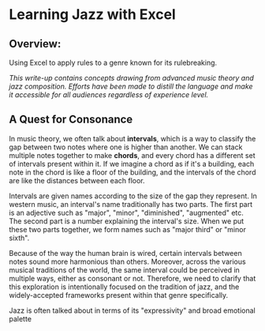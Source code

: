 # Learning Jazz with Excel

## Overview:
Using Excel to apply rules to a genre known for its rulebreaking.

_This write-up contains concepts drawing from advanced music theory and jazz composition. Efforts have been made to distill the language and make it accessible for all audiences regardless of experience level._

## A Quest for Consonance

In music theory, we often talk about **intervals**, which is a way to classify the gap between two notes where one is higher than another. We can stack multiple notes together to make **chords**, and every chord has a different set
of intervals present within it. If we imagine a chord as if it's a building, each note in the chord is like a floor of the building, and the intervals of the chord are like the distances between each floor.

Intervals are given names according to the size of the gap they represent. In western music, an interval's name traditionally has two parts. The first part is an adjective such as "major", "minor", "diminished", "augmented" etc. The second part is a number explaining the interval's size. When we put these two parts together, we form names such as "major third" or "minor sixth".

Because of the way the human brain is wired, certain intervals between notes sound more harmonious than others. Moreover, across the various musical traditions of the world, the same interval could be perceived in multiple ways, either as consonant or not. Therefore, we need to clarify that this exploration is intentionally focused on the tradition of jazz, and the widely-accepted frameworks present within that genre specifically.

Jazz is often talked about in terms of its "expressivity" and broad emotional palette